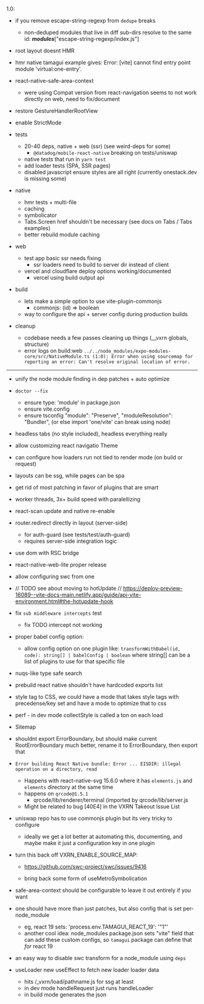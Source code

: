 1.0:

  - if you remove escape-string-regexp from `dedupe` breaks
    - non-deduped modules that live in diff sub-dirs resolve to the same id: ___modules___["escape-string-regexp/index.js"]
  - root layout doesnt HMR
  - hmr native tamagui example gives:
    Error: [vite] cannot find entry point module 'virtual:one-entry'.
  - react-native-safe-area-context
    - were using Compat version from react-navigation seems to not work directly on web, need to fix/document
  - restore GestureHandlerRootView
  - enable StrictMode

  - tests
    - 20-40 deps, native + web (ssr) (see weird-deps for some)
      - `@datadog/mobile-react-native` breaking on tests/uniswap
    - native tests that run in `yarn test`
    - add loader tests (SPA, SSR pages)
    - disabled javascript ensure styles are all right (currently onestack.dev is missing some)

  - native
    - hmr tests + multi-file
    - caching
    - symbolicator
    - Tabs.Screen href shouldn't be necessary (see docs on Tabs / Tabs examples)
    - better rebuild module caching

  - web
    - test app basic ssr needs fixing
      - ssr loaders need to build to server dir instead of client
    - vercel and cloudflare deploy options working/documented
      - vercel using build output api

  - build
    - lets make a simple option to use vite-plugin-commonjs
      - commonjs: (id) => boolean
    - way to configure the api + server config during production builds

  - cleanup
    - codebase needs a few passes cleaning up things (__vxrn globals, structure)
    - error logs on build:web `../../node_modules/expo-modules-core/src/NativeModule.ts (1:0): Error when using sourcemap for reporting an error: Can't resolve original location of error.`

---

  - unify the node module finding in dep patches + auto optimize
  - `doctor --fix`
    - ensure type: 'module' in package.json
    - ensure vite.config
    - ensure tsconfig "module": "Preserve", "moduleResolution": "Bundler", (or else import 'one/vite' can break using node)
  - headless tabs (no style included), headless everything really
  - allow customizing react navigatio Theme
  - can configure how loaders run not tied to render mode (on build or request)
  - layouts can be ssg, while pages can be spa
  - get rid of most patching in favor of plugins that are smart
  - worker threads, 3x+ build speed with paralellizing
  - react-scan update and native re-enable
  - router.redirect directly in layout (server-side)
    - for auth-guard (see tests/test/auth-guard)
    - requires server-side integration logic
  - use dom with RSC bridge
  - react-native-web-lite proper release

- allow configuring swc from one

- // TODO see about moving to hotUpdate
    // https://deploy-preview-16089--vite-docs-main.netlify.app/guide/api-vite-environment.html#the-hotupdate-hook

- fix `sub middleware intercepts` test
  - fix TODO intercept not working

- proper babel config option:
  - allow config option on one plugin like: `transformWithBabel(id, code): string[] | babelConfig | boolean` where string[] can be a list of plugins to use for that specific file

- nuqs-like type safe search

- prebuild react native shouldn't have hardcoded exports list

- style tag to CSS, we could have a mode that takes style tags with precedense/key set and have a mode to optimize that to css

- perf - in dev mode collectStyle is called a ton on each load

- Sitemap

- shouldnt export ErrorBoundary, but should make current RootErrorBoundary much better, rename it to ErrorBoundary, then export that

- `Error building React Native bundle: Error ... EISDIR: illegal operation on a directory, read`
  - Happens with react-native-svg 15.6.0 where it has `elements.js` and `elements` directory at the same time
  - happens on `qrcode@1.5.1`
    - qrcode/lib/renderer/terminal (imported by qrcode/lib/server.js
  - Might be related to bug [40E4] in the VXRN Takeout Issue List

- uniswap repo has to use commonjs plugin but its very tricky to configure
  - ideally we get a lot better at automating this, documenting, and maybe make it just a configuration key in one plugin

- turn this back off VXRN_ENABLE_SOURCE_MAP:
  - https://github.com/swc-project/swc/issues/9416

  - bring back some form of useMetroSymbolication
- safe-area-context should be configurable to leave it out entirely if you want

- one should have more than just patches, but also config that is set per-node_module
  - eg, react 19 sets: 'process.env.TAMAGUI_REACT_19': '"1"'
  - another cool idea: node_modules package.json sets "vite" field that can add these custom configs, so `tamagui` package can define that *for* react 19

- an easy way to disable swc transform for a node_module using `deps`

- useLoader new useEffect to fetch new loader loader data
  - hits /_vxrn/load/pathname.js for ssg at least
  - in dev mode handleRequest just runs handleLoader
  - in build mode generates the json
